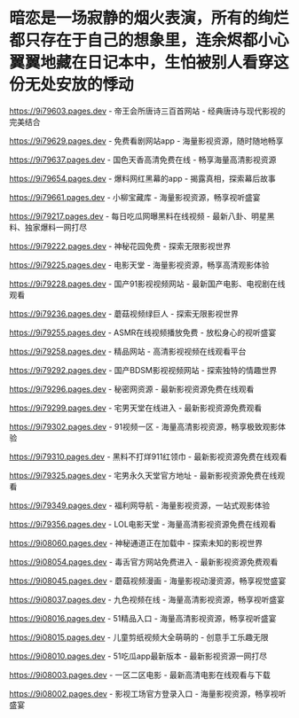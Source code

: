 # 暗恋是一场寂静的烟火表演，所有的绚烂都只存在于自己的想象里，连余烬都小心翼翼地藏在日记本中，生怕被别人看穿这份无处安放的悸动

https://9i79603.pages.dev - 帝王会所唐诗三百首网站 - 经典唐诗与现代影视的完美结合

https://9i79629.pages.dev - 免费看剧网站app - 海量影视资源，随时随地畅享

https://9i79637.pages.dev - 国色天香高清免费在线 - 畅享海量高清影视资源

https://9i79654.pages.dev - 爆料网红黑幕的app - 揭露真相，探索幕后故事

https://9i79661.pages.dev - 小柳宝藏库 - 海量影视资源，畅享视听盛宴

https://9i79217.pages.dev - 每日吃瓜网曝黑料在线视频 - 最新八卦、明星黑料、独家爆料一网打尽

https://9i79222.pages.dev - 神秘花园免费 - 探索无限影视世界

https://9i79225.pages.dev - 电影天堂 - 海量影视资源，畅享高清观影体验

https://9i79228.pages.dev - 国产91影视视频网站 - 最新国产电影、电视剧在线观看

https://9i79236.pages.dev - 蘑菇视频绿巨人 - 探索无限影视世界

https://9i79255.pages.dev - ASMR在线视频播放免费 - 放松身心的视听盛宴

https://9i79258.pages.dev - 精品网站 - 高清影视视频在线观看平台

https://9i79292.pages.dev - 国产BDSM影视视频网站 - 探索独特的情趣世界

https://9i79296.pages.dev - 秘密网资源 - 最新影视资源免费在线观看

https://9i79299.pages.dev - 宅男天堂在线进入 - 最新影视资源免费观看

https://9i79302.pages.dev - 91视频一区 - 海量高清影视资源，畅享极致观影体验

https://9i79310.pages.dev - 黑料不打烊911红领巾 - 最新影视资源免费在线观看

https://9i79325.pages.dev - 宅男永久天堂官方地址 - 最新影视资源免费在线观看

https://9i79349.pages.dev - 福利网导航 - 海量影视资源，一站式观影体验

https://9i79356.pages.dev - LOL电影天堂 - 海量高清影视资源免费在线观看

https://9i08060.pages.dev - 神秘通道正在加载中 - 探索未知的影视世界

https://9i08054.pages.dev - 毒舌官方网站免费进入 - 最新影视资源免费观看

https://9i08045.pages.dev - 蘑菇视频漫画 - 海量影视动漫资源，畅享视觉盛宴

https://9i08037.pages.dev - 九色视频在线 - 海量高清影视资源，畅享视听盛宴

https://9i08016.pages.dev - 51精品入口 - 海量高清影视资源，畅享视听盛宴

https://9i08015.pages.dev - 儿童剪纸视频大全萌萌的 - 创意手工乐趣无限

https://9i08010.pages.dev - 51吃瓜app最新版本 - 最新影视资源一网打尽

https://9i08003.pages.dev - 一区二区电影 - 最新高清电影在线观看与下载

https://9i08002.pages.dev - 影视工场官方登录入口 - 海量影视资源，畅享视听盛宴
